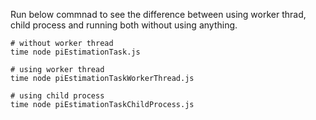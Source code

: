 Run below commnad to see the difference between using worker thrad, child process and running both without using anything.

```shell
# without worker thread
time node piEstimationTask.js

# using worker thread
time node piEstimationTaskWorkerThread.js

# using child process
time node piEstimationTaskChildProcess.js
```
